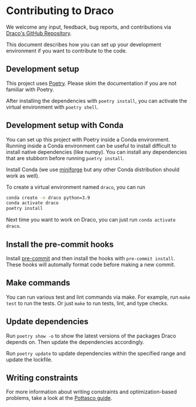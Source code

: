 # Contributing to Draco

We welcome any input, feedback, bug reports, and contributions via
[Draco's GitHub Repository](https://github.com/cmudig/draco2).

This document describes how you can set up your development environment if you want to
contribute to the code.

## Development setup

This project uses [Poetry](https://python-poetry.org). Please skim the documentation if
you are not familiar with Poetry.

After installing the dependencies with `poetry install`, you can activate the virtual
environment with `poetry shell`.

## Development setup with Conda

You can set up this project with Poetry inside a Conda environment. Running inside a
Conda environment can be useful to install difficult to install native dependencies
(like numpy). You can install any dependencies that are stubborn before running
`poetry install`.

Install Conda (we use [miniforge](https://github.com/conda-forge/miniforge) but any
other Conda distribution should work as well).

To create a virtual environment named `draco`, you can run

```sh
conda create -n draco python=3.9
conda activate draco
poetry install
```

Next time you want to work on Draco, you can just run `conda activate draco`.

## Install the pre-commit hooks

Install [pre-commit](https://pre-commit.com) and then install the hooks with
`pre-commit install`. These hooks will automally format code before making a new commit.

## Make commands

You can run various test and lint commands via make. For example, run `make test` to run
the tests. Or just `make` to run tests, lint, and type checks.

## Update dependencies

Run `poetry show -o` to show the latest versions of the packages Draco depends on. Then
update the dependencies accordingly.

Run `poetry update` to update dependencies within the specified range and update the
lockfile.

## Writing constraints

For more information about writing constraints and optimization-based problems, take a
look at the [Pottasco guide](https://github.com/potassco/guide/releases/).
